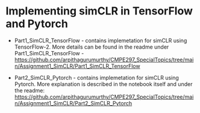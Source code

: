 # **Implementing simCLR in TensorFlow and Pytorch**

* Part1_SimCLR_TensorFlow - contains implemetation for simCLR using TensorFlow-2. More details can be found in the readme under Part1_SimCLR_TensorFlow - https://github.com/arpithagurumurthy/CMPE297_SpecialTopics/tree/main/Assignment1_SimCLR/Part1_SimCLR_TensorFlow

* Part2_SimCLR_Pytorch - contains implemetation for simCLR using Pytorch. More explanation is described in the notebook itself and under the readme: https://github.com/arpithagurumurthy/CMPE297_SpecialTopics/tree/main/Assignment1_SimCLR/Part2_SimCLR_Pytorch

